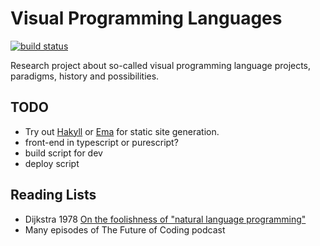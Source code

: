 # Visual Programming Languages

[![build status](https://github.com/christo/vpl/actions/workflows/haskell.yml/badge.svg)](https://github.com/christo/vpl/actions/workflows/haskell.yml)

Research project about so-called visual programming language projects, paradigms, history and possibilities. 

## TODO

* Try out [Hakyll](https://jaspervdj.be/hakyll/) or [Ema](https://srid.ca/ema-announce) for static site generation.
* front-end in typescript or purescript?
* build script for dev
* deploy script

## Reading Lists

* Dijkstra 1978 [On the foolishness of "natural language programming"](notes/esd-foolishness-natural-language.md)
* Many episodes of The Future of Coding podcast

